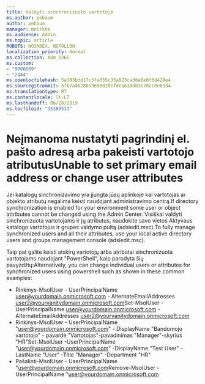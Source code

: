 ```yaml
---
title: Valdyti sinchronizuoto vartotojo
ms.author: pebaum
author: pebaum
manager: mnirkhe
ms.audience: Admin
ms.topic: article
ROBOTS: NOINDEX, NOFOLLOW
localization_priority: Normal
ms.collection: Adm_O365
ms.custom:
- "9000609"
- "2444"
ms.openlocfilehash: 5a383bdd17c5fa055c35a923ca36e0e0f6d429e4
ms.sourcegitcommit: 5fb7a4b28859690020efdea630d03e70cc0e6334
ms.translationtype: MT
ms.contentlocale: lt-LT
ms.lasthandoff: 06/28/2019
ms.locfileid: "35380513"
---
```

# <a name="unable-to-set-primary-email-address-or-change-user-attributes"></a><span data-ttu-id="63e7b-102">Neįmanoma nustatyti pagrindinį el. pašto adresą arba pakeisti vartotojo atributus</span><span class="sxs-lookup"><span data-stu-id="63e7b-102">Unable to set primary email address or change user attributes</span></span>

<span data-ttu-id="63e7b-103">Jei katalogų sinchronizavimo yra įjungta jūsų aplinkoje kai vartotojas ar objekto atributų negalima keisti naudojant administravimo centrą.</span><span class="sxs-lookup"><span data-stu-id="63e7b-103">If directory synchronization is enabled for your environment some user or object attributes cannot be changed using the Admin Center.</span></span>
<span data-ttu-id="63e7b-104">Visiškai valdyti sinchronizuota vartotojams ir jų atributus, naudokite savo vietos Aktyvaus katalogo vartotojus ir grupes valdymo pultą (adsiedit.msc).</span><span class="sxs-lookup"><span data-stu-id="63e7b-104">To fully manage synchronized users and all their attributes, use your local active directory users and groups management console (adsiedit.msc).</span></span>  

<span data-ttu-id="63e7b-105">Taip pat galite keisti atskirų vartotojų arba atributai sinchronizuota vartotojams naudojant "PowerShell", kaip parodyta šių pavyzdžių:</span><span class="sxs-lookup"><span data-stu-id="63e7b-105">Alternatively, you can change individual users or attributes for synchronized users using powershell such as shown in these common examples:</span></span> 
- <span data-ttu-id="63e7b-106">Rinkinys-MsolUser - UserPrincipalName user@yourdomain.onmicrosoft.com - AlternateEmailAddresses user2@yourvanitydomain.onmicrosoft.com</span><span class="sxs-lookup"><span data-stu-id="63e7b-106">Set-MsolUser -UserPrincipalName user@yourdomain.onmicrosoft.com -AlternateEmailAddresses user2@yourvanitydomain.onmicrosoft.com</span></span>
- <span data-ttu-id="63e7b-107">Rinkinys-MsolUser - UserPrincipalName "user@yourdomain.onmicrosoft.com" - DisplayName "Bandomojo vartotojo" - pavardė "Vartotojas"-pavadinimas "Manager"-skyrius "HR"</span><span class="sxs-lookup"><span data-stu-id="63e7b-107">Set-MsolUser -UserPrincipalName "user@yourdomain.onmicrosoft.com" -DisplayName "Test User" -LastName "User" -Title "Manager" -Department "HR"</span></span>
- <span data-ttu-id="63e7b-108">Pašalinti-MsolUser - UserPrincipalName "user@yourdomain.onmicrosoft.com</span><span class="sxs-lookup"><span data-stu-id="63e7b-108">Remove-MsolUser -UserPrincipalName "user@yourdomain.onmicrosoft.com</span></span>